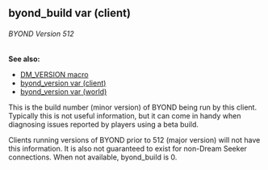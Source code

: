 ## byond_build var (client) 
###### BYOND Version 512
**See also:**
*   [DM_VERSION macro](/ref/DM/preprocessor/DM_VERSION.md) 
*   [byond_version var (client)](/ref/client/var/byond_version.md) 
*   [byond_version var (world)](/ref/world/var/byond_version.md) 

This is the build number (minor version) of BYOND being run by
this client. Typically this is not useful information, but it can come
in handy when diagnosing issues reported by players using a beta build.


Clients running versions of BYOND prior to 512 (major version)
will not have this information. It is also not guaranteed to exist for
non-Dream Seeker connections. When not available, byond_build is 0.